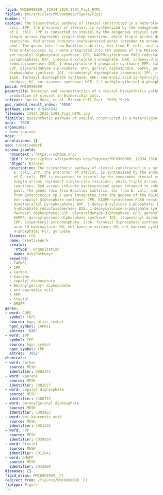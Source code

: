 ```yaml
---
figid: PMC6998089__12934_2020_1291_Fig1_HTML
figlink: pmc/articles/PMC6998089/figure/Fig1/
number: F1
caption: The biosynthetic pathway of steviol constructed in a heterologous host, E.
  coli. IPP, the precursor of steviol, is synthesized by the endogenous MEP pathway
  of E. coli. FPP is converted to steviol by the exogenous steviol synthesis pathway.
  Single arrows represent single-step reactions, while triple arrows denote multistep
  reactions. Red arrows indicate overexpressed genes intended to enhance the precursor
  pool. The genes (dxs from Bacillus subtilis, dxr from E. coli, and idi and ispA
  from Enterococcus sp.) were integrated into the genome of the MG1655 strain. CDPS,
  ent-copalyl diphosphate synthase; CPR, NADPH–cytochrome P450 reductase; DMAPP, dimethylallyl
  pyrophosphate; DXP, 1-deoxy-d-xylulose 5-phosphate; DXR, 1-deoxy-d-xylulose 5-phosphate
  reductoisomerase; DXS, 1-deoxyxylulose-5-phosphate synthase; FPP, farnesyl diphosphate;
  G3P, glyceraldehyde-3-phosphate; GPP, geranyl diphosphate; GGPPS, geranylgeranyl
  diphosphate synthase; IDI, isopentenyl diphosphate isomerase; IPP, isopentenyl pyrophosphate;
  IspA, farnesyl diphosphate synthase; KAH, kaurenoic acid 13-hydroxylase; KO, ent-kaurene
  oxidase; KS, ent-kaurene synthase; MEP, 2-C-methylerythritol 4-phosphate; Pyr, pyruvate
pmcid: PMC6998089
papertitle: Redesign and reconstruction of a steviol-biosynthetic pathway for enhanced
  production of steviol in Escherichia coli.
reftext: Jun Ho Moon, et al. Microb Cell Fact. 2020;19:20.
pmc_ranked_result_index: '4050'
pathway_score: 0.9466942
filename: 12934_2020_1291_Fig1_HTML.jpg
figtitle: Biosynthetic pathway of steviol constructed in a heterologous host, E
year: '2020'
organisms:
- Homo sapiens
ndex: ''
annotations: []
seo: CreativeWork
schema-jsonld:
  '@context': https://schema.org/
  '@id': https://pfocr.wikipathways.org/figures/PMC6998089__12934_2020_1291_Fig1_HTML.html
  '@type': Dataset
  description: The biosynthetic pathway of steviol constructed in a heterologous host,
    E. coli. IPP, the precursor of steviol, is synthesized by the endogenous MEP pathway
    of E. coli. FPP is converted to steviol by the exogenous steviol synthesis pathway.
    Single arrows represent single-step reactions, while triple arrows denote multistep
    reactions. Red arrows indicate overexpressed genes intended to enhance the precursor
    pool. The genes (dxs from Bacillus subtilis, dxr from E. coli, and idi and ispA
    from Enterococcus sp.) were integrated into the genome of the MG1655 strain. CDPS,
    ent-copalyl diphosphate synthase; CPR, NADPH–cytochrome P450 reductase; DMAPP,
    dimethylallyl pyrophosphate; DXP, 1-deoxy-d-xylulose 5-phosphate; DXR, 1-deoxy-d-xylulose
    5-phosphate reductoisomerase; DXS, 1-deoxyxylulose-5-phosphate synthase; FPP,
    farnesyl diphosphate; G3P, glyceraldehyde-3-phosphate; GPP, geranyl diphosphate;
    GGPPS, geranylgeranyl diphosphate synthase; IDI, isopentenyl diphosphate isomerase;
    IPP, isopentenyl pyrophosphate; IspA, farnesyl diphosphate synthase; KAH, kaurenoic
    acid 13-hydroxylase; KO, ent-kaurene oxidase; KS, ent-kaurene synthase; MEP, 2-C-methylerythritol
    4-phosphate; Pyr, pyruvate
  license: CC0
  name: CreativeWork
  creator:
    '@type': Organization
    name: WikiPathways
  keywords:
  - CAPNS1
  - IPP
  - Carbon
  - kaurene
  - copalyl diphosphate
  - Geranylgeranyl diphosphate
  - ent-kaurenoic acid
  - FPP
  - Steviol
  - DMAPP
genes:
- word: CDPS
  symbol: CDPS
  source: hgnc_alias_symbol
  hgnc_symbol: CAPNS1
  entrez: '826'
- word: IPP
  symbol: IPP
  source: hgnc_symbol
  hgnc_symbol: IPP
  entrez: '3652'
chemicals:
- word: Carbon
  source: MESH
  identifier: D002244
- word: kaurene
  source: MESH
  identifier: C002627
- word: copalyl diphosphate
  source: MESH
  identifier: C408747
- word: Geranylgeranyl diphosphate
  source: MESH
  identifier: C002963
- word: ent-kaurenoic acid
  source: MESH
  identifier: C051436
- word: FPP
  source: MESH
  identifier: C039834
- word: Steviol
  source: MESH
  identifier: C012042
- word: DMAPP
  source: MESH
  identifier: C043060
diseases: []
figid_alias: PMC6998089__F1
redirect_from: /figures/PMC6998089__F1
figtype: Figure
---
```

